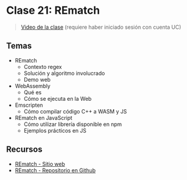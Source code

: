 # Clase 21: REmatch

> [Video de la clase](https://drive.google.com/file/d/1_A2bMgYPhVynPRFUYxIFKIceEssAK6kf/view?usp=sharing) (requiere haber iniciado sesión con cuenta UC)

## Temas
- REmatch
  - Contexto regex
  - Solución y algoritmo involucrado
  - Demo web
- WebAssembly
  - Qué es
  - Cómo se ejecuta en la Web
- Emscripten
  - Cómo compilar código C++ a WASM y JS
- REmatch en JavaScript
  - Cómo utilizar librería disponible en npm
  - Ejemplos prácticos en JS

## Recursos

- [REmatch - Sitio web](https://rematchcl.web.app/)
- [REmatch - Repositorio en Github](https://github.com/REmatchChile/REmatch-js)
